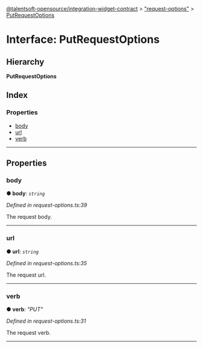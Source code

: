 [@talentsoft-opensource/integration-widget-contract](../README.md) > ["request-options"](../modules/_request_options_.md) > [PutRequestOptions](../interfaces/_request_options_.putrequestoptions.md)

# Interface: PutRequestOptions

## Hierarchy

**PutRequestOptions**

## Index

### Properties

* [body](_request_options_.putrequestoptions.md#body)
* [url](_request_options_.putrequestoptions.md#url)
* [verb](_request_options_.putrequestoptions.md#verb)

---

## Properties

<a id="body"></a>

###  body

**● body**: *`string`*

*Defined in request-options.ts:39*

The request body.

___
<a id="url"></a>

###  url

**● url**: *`string`*

*Defined in request-options.ts:35*

The request url.

___
<a id="verb"></a>

###  verb

**● verb**: *"PUT"*

*Defined in request-options.ts:31*

The request verb.

___

